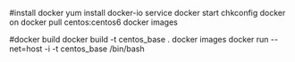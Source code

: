 
#install docker
yum install docker-io
service docker start
chkconfig docker on
docker pull centos:centos6
docker images

#docker build
docker build -t centos_base .
docker images
docker run --net=host -i -t centos_base /bin/bash


